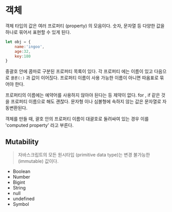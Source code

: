 # 객체

객체 타입의 값은 여러 프로퍼티 (property) 의 모음이다. 숫자, 문자열 등 다양한 값을 하나로 묶어서 표현할 수 있게 된다.



```javascript
let obj = {
    name:'ingoo',
    age:32,
    key:180
}
```

중괄호 안에 콤마로 구분된 프로퍼티 목록이 있다. 각 프로퍼티 에는 이름이 있고 다음으로 `콜론(:)` 과 값이 이어짆다. 프로퍼티 이름이 사용 가능한 이름이 아니면 따옴표로 묶어야 한다.

프로퍼티의 이름에는 예약어를 사용하지 않아야 된다는 등 제약이 없다. for , if 같은 것을 프로퍼티 이름으로 해도 괜찮다. 문자형 이나 심볼형에 속하지 않는 값은 문자열로 자동변환된다.

객체를 만들 때, 괄호 안의 프로퍼티 이름이 대괄호로 둘려싸여 있는 경우 이를 'computed property' 라고 부른다.




## Mutability

> 자바스크립트의 모든 원시타입 (primitive data type)는 변경 불가능한 (immutable) 값이다.

- Boolean
- Number
- Bigint
- String
- null
- undefined
- Symbol


